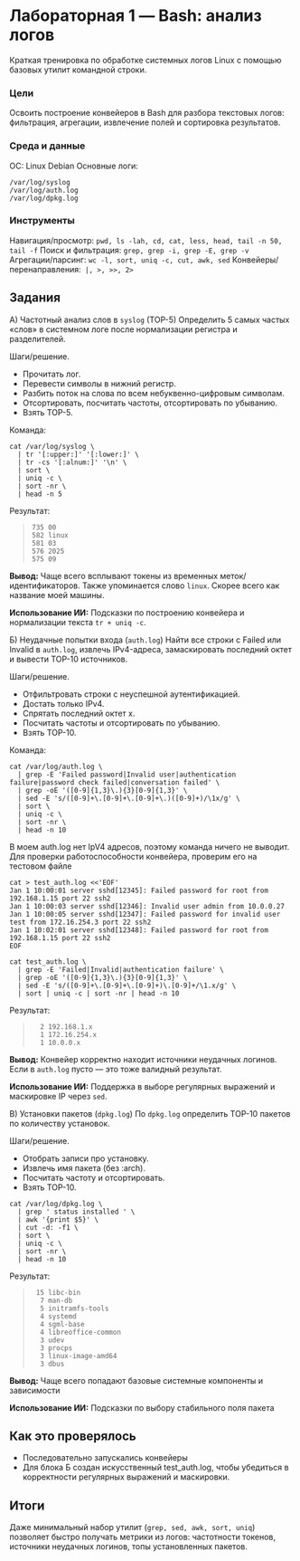 # Лабораторная 1 — Bash: анализ логов

Краткая тренировка по обработке системных логов Linux с помощью базовых утилит командной строки.

### Цели

Освоить построение конвейеров в Bash для разбора текстовых логов: фильтрация, агрегации, извлечение полей и сортировка результатов.

### Среда и данные
ОС: Linux Debian
Основные логи:
```
/var/log/syslog
/var/log/auth.log
/var/log/dpkg.log
```

### Инструменты
Навигация/просмотр: `pwd, ls -lah, cd, cat, less, head, tail -n 50, tail -f`
Поиск и фильтрация: `grep, grep -i, grep -E, grep -v`
Агрегации/парсинг: `wc -l, sort, uniq -c, cut, awk, sed`
Конвейеры/перенаправления:` |, >, >>, 2>`

## Задания

A) Частотный анализ слов в `syslog` (TOP-5)
Определить 5 самых частых «слов» в системном логе после нормализации регистра и разделителей.

Шаги/решение.

- Прочитать лог.
- Перевести символы в нижний регистр.
- Разбить поток на слова по всем небуквенно-цифровым символам.
- Отсортировать, посчитать частоты, отсортировать по убыванию.
- Взять TOP-5.

Команда:

```
cat /var/log/syslog \
  | tr '[:upper:]' '[:lower:]' \
  | tr -cs '[:alnum:]' '\n' \
  | sort \
  | uniq -c \
  | sort -nr \
  | head -n 5
```

Результат:

>     735 00
>     582 linux
>     581 03
>     576 2025
>     575 09

    
**Вывод:**
Чаще всего всплывают токены из временных меток/идентификаторов. Также упоминается слово `linux`. Скорее всего как название моей машины.

**Использование ИИ:**
Подсказки по построению конвейера и нормализации текста `tr + uniq -c`.

Б) Неудачные попытки входа (`auth.log`)
Найти все строки с Failed или Invalid в `auth.log`, извлечь IPv4-адреса, замаскировать последний октет и вывести TOP-10 источников.

Шаги/решение.

- Отфильтровать строки с неуспешной аутентификацией.
- Достать только IPv4.
- Спрятать последний октет x.
- Посчитать частоты и отсортировать по убыванию.
- Взять TOP-10.

Команда:

```
cat /var/log/auth.log \
  | grep -E 'Failed password|Invalid user|authentication failure|password check failed|conversation failed' \
  | grep -oE '([0-9]{1,3}\.){3}[0-9]{1,3}' \
  | sed -E 's/([0-9]+\.[0-9]+\.[0-9]+\.)([0-9]+)/\1x/g' \
  | sort \
  | uniq -c \
  | sort -nr \
  | head -n 10
```

В моем auth.log нет IpV4 адресов, поэтому команда ничего не выводит. Для проверки работоспособности конвейера, проверим его на тестовом файле

```
cat > test_auth.log <<'EOF'
Jan 1 10:00:01 server sshd[12345]: Failed password for root from 192.168.1.15 port 22 ssh2
Jan 1 10:00:03 server sshd[12346]: Invalid user admin from 10.0.0.27
Jan 1 10:00:05 server sshd[12347]: Failed password for invalid user test from 172.16.254.3 port 22 ssh2
Jan 1 10:02:01 server sshd[12348]: Failed password for root from 192.168.1.15 port 22 ssh2
EOF

cat test_auth.log \
  | grep -E 'Failed|Invalid|authentication failure' \
  | grep -oE '([0-9]{1,3}\.){3}[0-9]{1,3}' \
  | sed -E 's/([0-9]+\.[0-9]+\.[0-9]+)\.[0-9]+/\1.x/g' \
  | sort | uniq -c | sort -nr | head -n 10
```

Результат:

>       2 192.168.1.x
>       1 172.16.254.x
>       1 10.0.0.x

**Вывод:**
Конвейер корректно находит источники неудачных логинов. Если в `auth.log` пусто — это тоже валидный результат.

**Использование ИИ:**
Поддержка в выборе регулярных выражений и маскировке IP через `sed`.


В) Установки пакетов (`dpkg.log`)
По `dpkg.log` определить TOP-10 пакетов по количеству установок.

Шаги/решение.

- Отобрать записи про установку.
- Извлечь имя пакета (без :arch).
- Посчитать частоту и отсортировать.
- Взять TOP-10.

```
cat /var/log/dpkg.log \
  | grep ' status installed ' \
  | awk '{print $5}' \
  | cut -d: -f1 \
  | sort \
  | uniq -c \
  | sort -nr \
  | head -n 10
```

Результат:

>      15 libc-bin
>       7 man-db
>       5 initramfs-tools
>       4 systemd
>       4 sgml-base
>       4 libreoffice-common
>       3 udev
>       3 procps
>       3 linux-image-amd64
>       3 dbus

**Вывод:**
Чаще всего попадают базовые системные компоненты и зависимости

**Использование ИИ:**
Подсказки по выбору стабильного поля пакета


## Как это проверялось
- Последовательно запускались конвейеры 
- Для блока Б создан искусственный test_auth.log, чтобы убедиться в корректности регулярных выражений и маскировки.


## Итоги
Даже минимальный набор утилит (`grep, sed, awk, sort, uniq`) позволяет быстро получать метрики из логов: частотности токенов, источники неудачных логинов, топы установленных пакетов.

